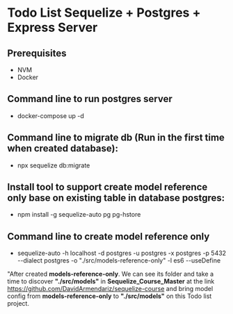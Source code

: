 # Todo List Sequelize + Postgres + Express Server

## Prerequisites

* NVM
* Docker

## Command line to run postgres server
 * docker-compose up -d

## Command line to migrate db (Run in the first time when created database): 
 * npx sequelize db:migrate

## Install tool to support create model reference only base on existing table in database postgres:
 * npm install -g sequelize-auto pg pg-hstore 

## Command line to create model reference only
* sequelize-auto -h localhost -d postgres -u postgres -x postgres -p 5432  --dialect postgres -o "./src/models-reference-only" -l es6 --useDefine

"After created **models-reference-only**. We can see its folder and take a time to discover **"./src/models"** in **Sequelize_Course_Master** at the link https://github.com/DavidArmendariz/sequelize-course and bring model config from **models-reference-only** to **"./src/models"** on this Todo list project.
